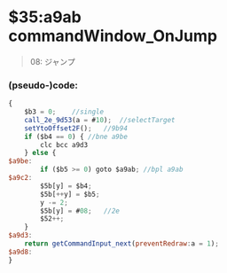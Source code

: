 ﻿
# $35:a9ab commandWindow_OnJump



>08: ジャンプ


### (pseudo-)code:
```js
{
	$b3 = 0;	//single
	call_2e_9d53(a = #10);	//selectTarget
	setYtoOffset2F();	//9b94
	if ($b4 == 0) { //bne a9be
		clc bcc a9d3
	} else {
$a9be:
		if ($b5 >= 0) goto $a9ab; //bpl a9ab
$a9c2:
		$5b[y] = $b4;
		$5b[++y] = $b5;
		y -= 2;
		$5b[y] = #08;	//2e
		$52++;
	}
$a9d3:
	return getCommandInput_next(preventRedraw:a = 1);
$a9d8:
}
```



